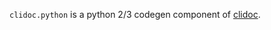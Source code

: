 `clidoc.python` is a python 2/3 codegen component of [clidoc][1].

[1]: https://github.com/clidoc/clidoc